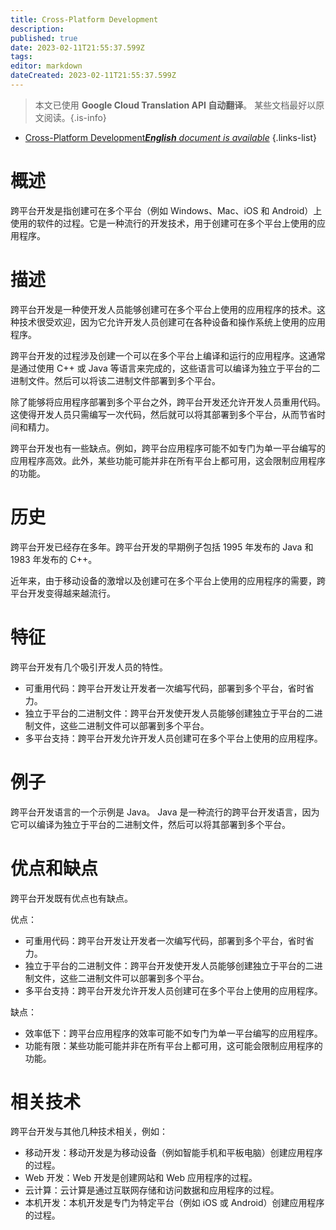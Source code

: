```yaml
---
title: Cross-Platform Development
description: 
published: true
date: 2023-02-11T21:55:37.599Z
tags: 
editor: markdown
dateCreated: 2023-02-11T21:55:37.599Z
---
```


> 本文已使用 **Google Cloud Translation API 自动翻译**。
某些文档最好以原文阅读。{.is-info}



- [Cross-Platform Development***English** document is available*](/en/Knowledge-base/Dictionary/cross-platform-development)
{.links-list}


# 概述
跨平台开发是指创建可在多个平台（例如 Windows、Mac、iOS 和 Android）上使用的软件的过程。它是一种流行的开发技术，用于创建可在多个平台上使用的应用程序。

# 描述
跨平台开发是一种使开发人员能够创建可在多个平台上使用的应用程序的技术。这种技术很受欢迎，因为它允许开发人员创建可在各种设备和操作系统上使用的应用程序。

跨平台开发的过程涉及创建一个可以在多个平台上编译和运行的应用程序。这通常是通过使用 C++ 或 Java 等语言来完成的，这些语言可以编译为独立于平台的二进制文件。然后可以将该二进制文件部署到多个平台。

除了能够将应用程序部署到多个平台之外，跨平台开发还允许开发人员重用代码。这使得开发人员只需编写一次代码，然后就可以将其部署到多个平台，从而节省时间和精力。

跨平台开发也有一些缺点。例如，跨平台应用程序可能不如专门为单一平台编写的应用程序高效。此外，某些功能可能并非在所有平台上都可用，这会限制应用程序的功能。

# 历史
跨平台开发已经存在多年。跨平台开发的早期例子包括 1995 年发布的 Java 和 1983 年发布的 C++。

近年来，由于移动设备的激增以及创建可在多个平台上使用的应用程序的需要，跨平台开发变得越来越流行。

# 特征
跨平台开发有几个吸引开发人员的特性。

- 可重用代码：跨平台开发让开发者一次编写代码，部署到多个平台，省时省力。
- 独立于平台的二进制文件：跨平台开发使开发人员能够创建独立于平台的二进制文件，这些二进制文件可以部署到多个平台。
- 多平台支持：跨平台开发允许开发人员创建可在多个平台上使用的应用程序。

# 例子
跨平台开发语言的一个示例是 Java。 Java 是一种流行的跨平台开发语言，因为它可以编译为独立于平台的二进制文件，然后可以将其部署到多个平台。

# 优点和缺点
跨平台开发既有优点也有缺点。

优点：
- 可重用代码：跨平台开发让开发者一次编写代码，部署到多个平台，省时省力。
- 独立于平台的二进制文件：跨平台开发使开发人员能够创建独立于平台的二进制文件，这些二进制文件可以部署到多个平台。
- 多平台支持：跨平台开发允许开发人员创建可在多个平台上使用的应用程序。

缺点：
- 效率低下：跨平台应用程序的效率可能不如专门为单一平台编写的应用程序。
- 功能有限：某些功能可能并非在所有平台上都可用，这可能会限制应用程序的功能。

# 相关技术
跨平台开发与其他几种技术相关，例如：

- 移动开发：移动开发是为移动设备（例如智能手机和平板电脑）创建应用程序的过程。
- Web 开发：Web 开发是创建网站和 Web 应用程序的过程。
- 云计算：云计算是通过互联网存储和访问数据和应用程序的过程。
- 本机开发：本机开发是专门为特定平台（例如 iOS 或 Android）创建应用程序的过程。